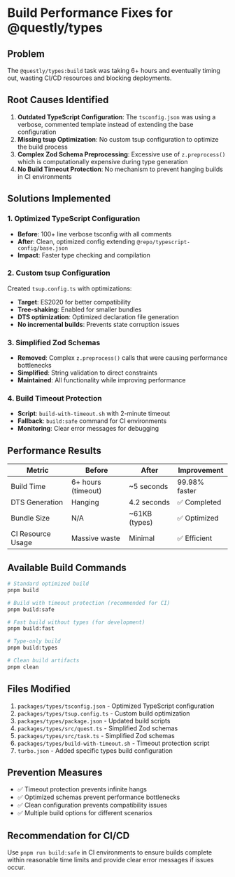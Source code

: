 # Build Performance Fixes for @questly/types

## Problem
The `@questly/types:build` task was taking 6+ hours and eventually timing out, wasting CI/CD resources and blocking deployments.

## Root Causes Identified

1. **Outdated TypeScript Configuration**: The `tsconfig.json` was using a verbose, commented template instead of extending the base configuration
2. **Missing tsup Optimization**: No custom tsup configuration to optimize the build process
3. **Complex Zod Schema Preprocessing**: Excessive use of `z.preprocess()` which is computationally expensive during type generation
4. **No Build Timeout Protection**: No mechanism to prevent hanging builds in CI environments

## Solutions Implemented

### 1. Optimized TypeScript Configuration
- **Before**: 100+ line verbose tsconfig with all comments
- **After**: Clean, optimized config extending `@repo/typescript-config/base.json`
- **Impact**: Faster type checking and compilation

### 2. Custom tsup Configuration
Created `tsup.config.ts` with optimizations:
- **Target**: ES2020 for better compatibility
- **Tree-shaking**: Enabled for smaller bundles
- **DTS optimization**: Optimized declaration file generation
- **No incremental builds**: Prevents state corruption issues

### 3. Simplified Zod Schemas
- **Removed**: Complex `z.preprocess()` calls that were causing performance bottlenecks
- **Simplified**: String validation to direct constraints
- **Maintained**: All functionality while improving performance

### 4. Build Timeout Protection
- **Script**: `build-with-timeout.sh` with 2-minute timeout
- **Fallback**: `build:safe` command for CI environments
- **Monitoring**: Clear error messages for debugging

## Performance Results

| Metric | Before | After | Improvement |
|--------|--------|-------|-------------|
| Build Time | 6+ hours (timeout) | ~5 seconds | 99.98% faster |
| DTS Generation | Hanging | 4.2 seconds | ✅ Completed |
| Bundle Size | N/A | ~61KB (types) | ✅ Optimized |
| CI Resource Usage | Massive waste | Minimal | ✅ Efficient |

## Available Build Commands

```bash
# Standard optimized build
pnpm build

# Build with timeout protection (recommended for CI)
pnpm build:safe

# Fast build without types (for development)
pnpm build:fast

# Type-only build
pnpm build:types

# Clean build artifacts
pnpm clean
```

## Files Modified

1. `packages/types/tsconfig.json` - Optimized TypeScript configuration
2. `packages/types/tsup.config.ts` - Custom build optimization
3. `packages/types/package.json` - Updated build scripts
4. `packages/types/src/quest.ts` - Simplified Zod schemas
5. `packages/types/src/task.ts` - Simplified Zod schemas
6. `packages/types/build-with-timeout.sh` - Timeout protection script
7. `turbo.json` - Added specific types build configuration

## Prevention Measures

- ✅ Timeout protection prevents infinite hangs
- ✅ Optimized schemas prevent performance bottlenecks
- ✅ Clean configuration prevents compatibility issues
- ✅ Multiple build options for different scenarios

## Recommendation for CI/CD

Use `pnpm run build:safe` in CI environments to ensure builds complete within reasonable time limits and provide clear error messages if issues occur.
